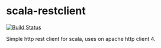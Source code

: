 scala-restclient
================

[![Build Status](https://secure.travis-ci.org/dima-exe/scala-restclient.png)](http://travis-ci.org/dima-exe/scala-restclient)

Simple http rest client for scala, uses on apache http client 4.
